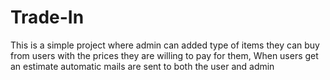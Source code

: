 # Trade-In
This is a simple project where admin can added type of items they can buy from users with the prices they are willing to pay for them, When users get an estimate automatic mails are sent to both the user and admin 

